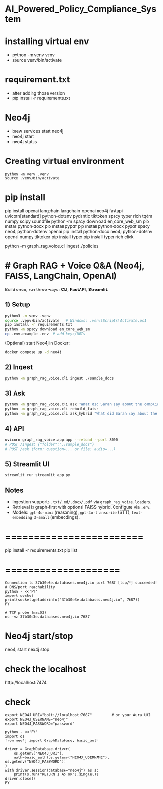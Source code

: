 # AI_Powered_Policy_Compliance_System

# installing virtual env
- python -m venv venv
- source venv/bin/activate

# requirement.txt
- after adding those version 
- pip install -r requirements.txt

# Neo4j
- brew services start neo4j
- neo4j start
- neo4j status

# Creating virtual environment
```commandline
python -m venv .venv
source .venv/bin/activate
```

# pip install

pip install openai langchain langchain-openai neo4j fastapi uvicorn[standard] python-dotenv pydantic tiktoken spacy typer rich tqdm numpy scipy soundfile
python -m spacy download en_core_web_sm
pip install python-docx
pip install pypdf
pip install python-docx pypdf spacy neo4j python-dotenv openai
pip install python-docx neo4j python-dotenv openai numpy tiktoken
pip install typer
pip install typer rich click

python -m graph_rag_voice.cli ingest ./policies

# # Graph RAG + Voice Q&A (Neo4j, FAISS, LangChain, OpenAI)

Build once, run three ways: **CLI**, **FastAPI**, **Streamlit**.

## 1) Setup

```bash
python3 -m venv .venv
source .venv/bin/activate   # Windows: .venv\Scripts\Activate.ps1
pip install -r requirements.txt
python -m spacy download en_core_web_sm
cp .env.example .env  # add keys/URIs
```

(Optional) start Neo4j in Docker:
```bash
docker compose up -d neo4j
```

## 2) Ingest

```bash
python -m graph_rag_voice.cli ingest ./sample_docs
```

## 3) Ask

```bash
python -m graph_rag_voice.cli ask "What did Sarah say about the compliance deadline?"
python -m graph_rag_voice.cli rebuild_faiss
python -m graph_rag_voice.cli ask_hybrid "What did Sarah say about the compliance deadline?"
```

## 4) API

```bash
uvicorn graph_rag_voice.app:app --reload --port 8000
# POST /ingest {"folder":"./sample_docs"}
# POST /ask (form: question=... or file: audio=...)
```

## 5) Streamlit UI

```bash
streamlit run streamlit_app.py
```

## Notes
- Ingestion supports `.txt/.md/.docx/.pdf` via `graph_rag_voice.loaders`.
- Retrieval is graph-first with optional FAISS hybrid. Configure via `.env`.
- Models: `gpt-4o-mini` (reasoning), `gpt-4o-transcribe` (STT), `text-embedding-3-small` (embeddings).
# ========================

pip install -r requirements.txt
pip list

# ====================
```
Connection to 37b30e3e.databases.neo4j.io port 7687 [tcp/*] succeeded!
# DNS/port reachability
python - <<'PY'
import socket
print(socket.getaddrinfo("37b30e3e.databases.neo4j.io", 7687))
PY

# TCP probe (macOS)
nc -vz 37b30e3e.databases.neo4j.io 7687
```


# Neo4j start/stop
neo4j start
neo4j stop

# check the localhost
http://localhost:7474

# check
```commandline
export NEO4J_URI="bolt://localhost:7687"         # or your Aura URI
export NEO4J_USERNAME="neo4j"
export NEO4J_PASSWORD="password"

python - <<'PY'
import os
from neo4j import GraphDatabase, basic_auth

driver = GraphDatabase.driver(
    os.getenv("NEO4J_URI"),
    auth=basic_auth(os.getenv("NEO4J_USERNAME"), os.getenv("NEO4J_PASSWORD"))
)
with driver.session(database="neo4j") as s:
    print(s.run("RETURN 1 AS ok").single())
driver.close()
PY
```
